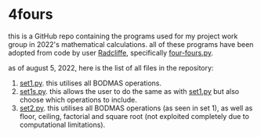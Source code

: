 # 4fours
this is a GitHub repo containing the programs used for my project work group in 2022's mathematical calculations. all of these programs have been adopted from code by user [Radcliffe](https://github.com/Radcliffe), specifically [four-fours.py](https://gist.github.com/Radcliffe/fab1cefe6e2a3a23466539a7ecbc6edb).

as of august 5, 2022, here is the list of all files in the repository:
1. [set1.py](https://github.com/shuu-wasseo/4fours/set1/set1.py). this utilises all BODMAS operations.
2. [set1s.py](https://github.com/shuu-wasseo/4fours/set1/set1s.py). this allows the user to do the same as with [set1.py](https://github.com/shuu-wasseo/4fours/set1/set1.py) but also choose which operations to include.
3. [set2.py](https://github.com/shuu-wasseo/4fours/set2.py). this utilises all BODMAS operations (as seen in set 1), as well as floor, ceiling, factorial and square root (not exploited completely due to computational limitations).

